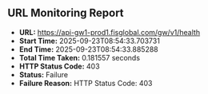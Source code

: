## URL Monitoring Report

- **URL:** https://api-gw1-prod1.fisglobal.com/gw/v1/health
- **Start Time:** 2025-09-23T08:54:33.703731
- **End Time:** 2025-09-23T08:54:33.885288
- **Total Time Taken:** 0.181557 seconds
- **HTTP Status Code:** 403
- **Status:** Failure
- **Failure Reason:** HTTP Status Code: 403
